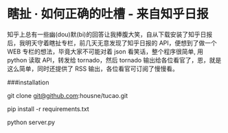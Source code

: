瞎扯 · 如何正确的吐槽 - 来自知乎日报
===
知乎上总有一些幽(dou)默(bi)的回答让我捧腹大笑，自从下载安装了知乎日报后，我明天守着瞎扯专栏，前几天无意发现了知乎日报的 API，便想到了做一个 WEB 专栏的想法，毕竟大家不可能对着 json 看笑话，整个程序很简单, 用 python 读取 API，转发给 tornado，然后 tornado 输出给各位看官了，恩，就是这么简单，同时还提供了 RSS 输出，各位看官可订阅了慢慢看。

###installation

git clone git@github.com:housne/tucao.git

pip install -r requirements.txt

python server.py


